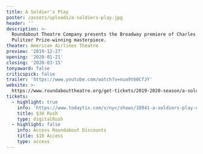 ```yaml
---
title: A Soldier's Play
poster: /assets/uploads/a-soldiers-play.jpg
header: ''
description: >-
  Roundabout Theatre Company presents the Broadway premiere of Charles Fuller's
  Pulitzer Prize-winning masterpiece.
theater: American Airlines Theatre
preview: '2019-12-27'
opening: '2020-01-21'
closing: '2020-03-15'
tonyaward: false
criticspick: false
trailer: 'https://www.youtube.com/watch?v=nua9t60CfJY'
website: >-
  https://www.roundabouttheatre.org/get-tickets/2019-2020-season/a-soldiers-play/
tickets:
  - highlight: true
    info: 'https://www.todaytix.com/x/nyc/shows/18941-a-soldiers-play-on-broadway'
    title: $30 Rush
    type: digitalRush
  - highlight: false
    info: Access Roundabout Discounts
    title: $10 Access
    type: access
---
```


